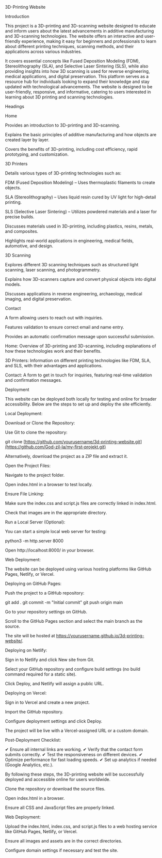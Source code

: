 3D-Printing Website

Introduction

This project is a 3D-printing and 3D-scanning website designed to educate and inform users about the latest advancements in additive manufacturing and 3D-scanning technologies. The website offers an interactive and user-friendly experience, making it easy for beginners and professionals to learn about different printing techniques, scanning methods, and their applications across various industries.

It covers essential concepts like Fused Deposition Modeling (FDM), Stereolithography (SLA), and Selective Laser Sintering (SLS), while also providing insights into how 3D scanning is used for reverse engineering, medical applications, and digital preservation. This platform serves as a resource hub for individuals looking to expand their knowledge and stay updated with technological advancements. The website is designed to be user-friendly, responsive, and informative, catering to users interested in learning about 3D printing and scanning technologies.

Headings

Home

Provides an introduction to 3D-printing and 3D-scanning.

Explains the basic principles of additive manufacturing and how objects are created layer by layer.

Covers the benefits of 3D-printing, including cost efficiency, rapid prototyping, and customization.

3D Printers

Details various types of 3D-printing technologies such as:

FDM (Fused Deposition Modeling) – Uses thermoplastic filaments to create objects.

SLA (Stereolithography) – Uses liquid resin cured by UV light for high-detail printing.

SLS (Selective Laser Sintering) – Utilizes powdered materials and a laser for precise builds.

Discusses materials used in 3D-printing, including plastics, resins, metals, and composites.

Highlights real-world applications in engineering, medical fields, automotive, and design.

3D Scanning

Explores different 3D scanning techniques such as structured light scanning, laser scanning, and photogrammetry.

Explains how 3D-scanners capture and convert physical objects into digital models.

Discusses applications in reverse engineering, archaeology, medical imaging, and digital preservation.

Contact

A form allowing users to reach out with inquiries.

Features validation to ensure correct email and name entry.

Provides an automatic confirmation message upon successful submission.

Home: Overview of 3D-printing and 3D-scanning, including explanations of how these technologies work and their benefits.

3D Printers: Information on different printing technologies like FDM, SLA, and SLS, with their advantages and applications.

Contact: A form to get in touch for inquiries, featuring real-time validation and confirmation messages.

Deployment

This website can be deployed both locally for testing and online for broader accessibility. Below are the steps to set up and deploy the site efficiently.

Local Deployment:

Download or Clone the Repository:

Use Git to clone the repository:

git clone [https://github.com/yourusername/3d-printing-website.git](https://github.com/God-zil-la/my-first-projekt.git)

Alternatively, download the project as a ZIP file and extract it.

Open the Project Files:

Navigate to the project folder.

Open index.html in a browser to test locally.

Ensure File Linking:

Make sure the index.css and script.js files are correctly linked in index.html.

Check that images are in the appropriate directory.

Run a Local Server (Optional):

You can start a simple local web server for testing:

python3 -m http.server 8000

Open http://localhost:8000/ in your browser.

Web Deployment:

The website can be deployed using various hosting platforms like GitHub Pages, Netlify, or Vercel.

Deploying on GitHub Pages:

Push the project to a GitHub repository:

git add .
git commit -m "Initial commit"
git push origin main

Go to your repository settings on GitHub.

Scroll to the GitHub Pages section and select the main branch as the source.

The site will be hosted at https://yourusername.github.io/3d-printing-website/.

Deploying on Netlify:

Sign in to Netlify and click New site from Git.

Select your GitHub repository and configure build settings (no build command required for a static site).

Click Deploy, and Netlify will assign a public URL.

Deploying on Vercel:

Sign in to Vercel and create a new project.

Import the GitHub repository.

Configure deployment settings and click Deploy.

The project will be live with a Vercel-assigned URL or a custom domain.

Post-Deployment Checklist:

✔ Ensure all internal links are working.
✔ Verify that the contact form submits correctly.
✔ Test the responsiveness on different devices.
✔ Optimize performance for fast loading speeds.
✔ Set up analytics if needed (Google Analytics, etc.).

By following these steps, the 3D-printing website will be successfully deployed and accessible online for users worldwide.

Clone the repository or download the source files.

Open index.html in a browser.

Ensure all CSS and JavaScript files are properly linked.

Web Deployment:

Upload the index.html, index.css, and script.js files to a web hosting service like GitHub Pages, Netlify, or Vercel.

Ensure all images and assets are in the correct directories.

Configure domain settings if necessary and test the site.
